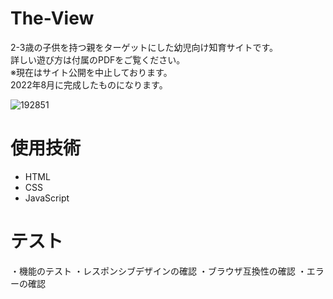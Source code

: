 # The-View
2-3歳の子供を持つ親をターゲットにした幼児向け知育サイトです。<br >
 詳しい遊び方は付属のPDFをご覧ください。 <br >
 ※現在はサイト公開を中止しております。　<br >
 2022年8月に完成したものになります。　　<br >
 
![192851](https://github.com/yamamori-h-git/randamagic_0829/assets/106938057/f03e8580-5038-4b22-ac8d-a9a6b5d97858)

# 使用技術
- HTML
- CSS
- JavaScript

# テスト
・機能のテスト
・レスポンシブデザインの確認
・ブラウザ互換性の確認
・エラーの確認
